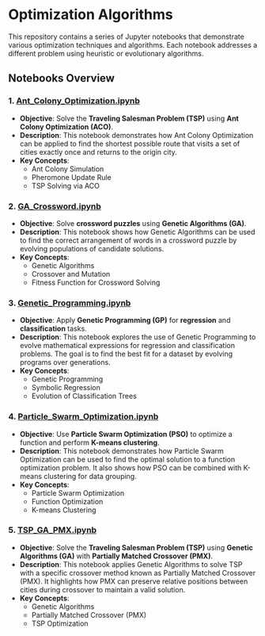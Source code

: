 # Optimization Algorithms

This repository contains a series of Jupyter notebooks that demonstrate various optimization techniques and algorithms. Each notebook addresses a different problem using heuristic or evolutionary algorithms.

## Notebooks Overview

### 1. [Ant_Colony_Optimization.ipynb](Ant_Colony_Optimization.ipynb)
- **Objective**: Solve the **Traveling Salesman Problem (TSP)** using **Ant Colony Optimization (ACO)**.
- **Description**: This notebook demonstrates how Ant Colony Optimization can be applied to find the shortest possible route that visits a set of cities exactly once and returns to the origin city.
- **Key Concepts**: 
  - Ant Colony Simulation
  - Pheromone Update Rule
  - TSP Solving via ACO

### 2. [GA_Crossword.ipynb](GA_Crossword.ipynb)
- **Objective**: Solve **crossword puzzles** using **Genetic Algorithms (GA)**.
- **Description**: This notebook shows how Genetic Algorithms can be used to find the correct arrangement of words in a crossword puzzle by evolving populations of candidate solutions.
- **Key Concepts**:
  - Genetic Algorithms
  - Crossover and Mutation
  - Fitness Function for Crossword Solving

### 3. [Genetic_Programming.ipynb](Genetic_Programming.ipynb)
- **Objective**: Apply **Genetic Programming (GP)** for **regression** and **classification** tasks.
- **Description**: This notebook explores the use of Genetic Programming to evolve mathematical expressions for regression and classification problems. The goal is to find the best fit for a dataset by evolving programs over generations.
- **Key Concepts**:
  - Genetic Programming
  - Symbolic Regression
  - Evolution of Classification Trees

### 4. [Particle_Swarm_Optimization.ipynb](Particle_Swarm_Optimization.ipynb)
- **Objective**: Use **Particle Swarm Optimization (PSO)** to optimize a function and perform **K-means clustering**.
- **Description**: This notebook demonstrates how Particle Swarm Optimization can be used to find the optimal solution to a function optimization problem. It also shows how PSO can be combined with K-means clustering for data grouping.
- **Key Concepts**:
  - Particle Swarm Optimization
  - Function Optimization
  - K-means Clustering

### 5. [TSP_GA_PMX.ipynb](TSP_GA_PWM.ipynb)
- **Objective**: Solve the **Traveling Salesman Problem (TSP)** using **Genetic Algorithms (GA)** with **Partially Matched Crossover (PMX)**.
- **Description**: This notebook applies Genetic Algorithms to solve TSP with a specific crossover method known as Partially Matched Crossover (PMX). It highlights how PMX can preserve relative positions between cities during crossover to maintain a valid solution.
- **Key Concepts**:
  - Genetic Algorithms
  - Partially Matched Crossover (PMX)
  - TSP Optimization
